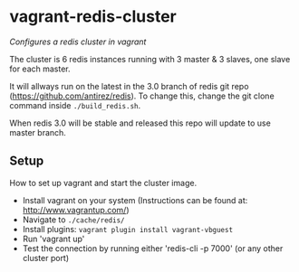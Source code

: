 vagrant-redis-cluster
=====================

*Configures a redis cluster in vagrant*

The cluster is 6 redis instances running with 3 master & 3 slaves, one slave for each master.

It will allways run on the latest in the 3.0 branch of redis git repo (https://github.com/antirez/redis). To change this, change the git clone command inside `./build_redis.sh`.

When redis 3.0 will be stable and released this repo will update to use master branch.

## Setup
How to set up vagrant and start the cluster image.

* Install vagrant on your system (Instructions can be found at: http://www.vagrantup.com/)
* Navigate to `./cache/redis/`
* Install plugins: `vagrant plugin install vagrant-vbguest`
* Run 'vagrant up'
* Test the connection by running either 'redis-cli -p 7000' (or any other cluster port)
